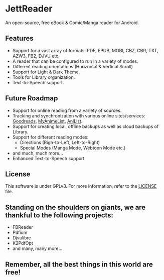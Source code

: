 # JettReader
An open-source, free eBook &amp; Comic/Manga reader for Android.

## Features
- Support for a vast array of formats: PDF, EPUB, MOBI, CBZ, CBR, TXT, AZW3, FB2, DJVU etc.
- A reader that can be configured to run in a variety of modes.
- Different reading orientations (Horizontal & Vertical Scroll)
- Support for Light & Dark Theme.
- Tools for Library organization.
- Text-to-Speech support.

## Future Roadmap
- Support for online reading from a variety of sources.
- Tracking and synchronization with various online sites/services: [Goodreads](https://www.goodreads.com/), [MyAnimeList](https://myanimelist.net/), [AniList](https://anilist.co/).
- Support for creating local, offline backups as well as cloud backups of Library.
- Support for different reading modes:
    - Directions (Righ-to-Left, Left-to-Right)
    - Special Modes (Manga Mode, Webtoon Mode etc.)
- and much, much more...
- Enhanced Text-to-Speech support

## License
This software is under GPLv3. For more information, refer to the [LICENSE](https://github.com/manast95/JettReader_v2/blob/master/LICENSE) file.

## Standing on the shoulders on giants, we are thankful to the following projects:
- FBReader
- Pdfium
- Djvulibre
- K2PdfOpt
- and many, many more...

## Remember, all the best things in this world are free!
